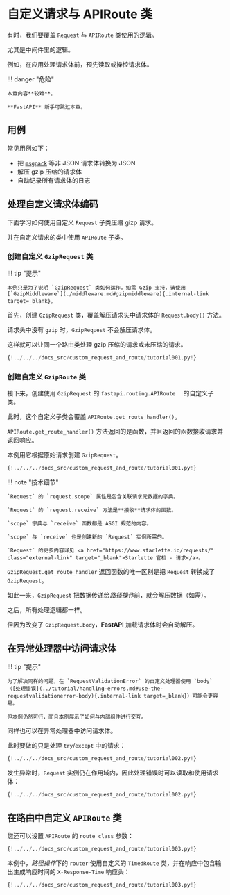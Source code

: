 # 自定义请求与 APIRoute 类

有时，我们要覆盖 `Request` 与 `APIRoute` 类使用的逻辑。

尤其是中间件里的逻辑。

例如，在应用处理请求体前，预先读取或操控请求体。

!!! danger "危险"

    本章内容**较难**。

    **FastAPI** 新手可跳过本章。

## 用例

常见用例如下：

* 把 <a href="https://msgpack.org/index.html" class="external-link" target="_blank">`msgpack`</a> 等非 JSON 请求体转换为 JSON
* 解压 gzip 压缩的请求体
* 自动记录所有请求体的日志

## 处理自定义请求体编码

下面学习如何使用自定义 `Request` 子类压缩 gizp 请求。

并在自定义请求的类中使用 `APIRoute` 子类。

### 创建自定义 `GzipRequest` 类

!!! tip "提示"

    本例只是为了说明 `GzipRequest` 类如何运作。如需 Gzip 支持，请使用 [`GzipMiddleware`](./middleware.md#gzipmiddleware){.internal-link target=_blank}。

首先，创建 `GzipRequest` 类，覆盖解压请求头中请求体的 `Request.body()` 方法。

请求头中没有 `gzip` 时，`GzipRequest` 不会解压请求体。

这样就可以让同一个路由类处理 gzip 压缩的请求或未压缩的请求。

```Python hl_lines="8-15"
{!../../../docs_src/custom_request_and_route/tutorial001.py!}
```

### 创建自定义 `GzipRoute` 类

接下来，创建使用 `GzipRequest` 的 `fastapi.routing.APIRoute  ` 的自定义子类。

此时，这个自定义子类会覆盖 `APIRoute.get_route_handler()`。

`APIRoute.get_route_handler()` 方法返回的是函数，并且返回的函数接收请求并返回响应。

本例用它根据原始请求创建 `GzipRequest`。

```Python hl_lines="18-26"
{!../../../docs_src/custom_request_and_route/tutorial001.py!}
```

!!! note "技术细节"

    `Request` 的 `request.scope` 属性是包含关联请求元数据的字典。

    `Request` 的 `request.receive` 方法是**接收**请求体的函数。

    `scope` 字典与 `receive` 函数都是 ASGI 规范的内容。

    `scope` 与 `receive` 也是创建新的 `Request` 实例所需的。

    `Request` 的更多内容详见 <a href="https://www.starlette.io/requests/" class="external-link" target="_blank">Starlette 官档 - 请求</a>。

`GzipRequest.get_route_handler` 返回函数的唯一区别是把 `Request` 转换成了 `GzipRequest`。

如此一来，`GzipRequest` 把数据传递给*路径操作*前，就会解压数据（如需）。

之后，所有处理逻辑都一样。

但因为改变了 `GzipRequest.body`，**FastAPI** 加载请求体时会自动解压。

## 在异常处理器中访问请求体

!!! tip "提示"

    为了解决同样的问题，在 `RequestValidationError` 的自定义处理器使用 `body`  （[处理错误](../tutorial/handling-errors.md#use-the-requestvalidationerror-body){.internal-link target=_blank}）可能会更容易。

    但本例仍然可行，而且本例展示了如何与内部组件进行交互。

同样也可以在异常处理器中访问请求体。

此时要做的只是处理 `try`/`except` 中的请求：

```Python hl_lines="13  15"
{!../../../docs_src/custom_request_and_route/tutorial002.py!}
```

发生异常时，`Request` 实例仍在作用域内，因此处理错误时可以读取和使用请求体：

```Python hl_lines="16-18"
{!../../../docs_src/custom_request_and_route/tutorial002.py!}
```

## 在路由中自定义 `APIRoute` 类

您还可以设置 `APIRoute` 的 `route_class` 参数：

```Python hl_lines="26"
{!../../../docs_src/custom_request_and_route/tutorial003.py!}
```

本例中，*路径操作*下的 `router` 使用自定义的 `TimedRoute` 类，并在响应中包含输出生成响应时间的 `X-Response-Time` 响应头：

```Python hl_lines="13-20"
{!../../../docs_src/custom_request_and_route/tutorial003.py!}
```
